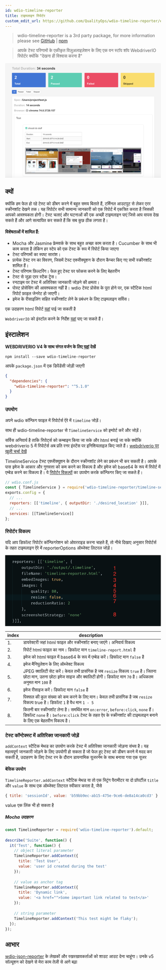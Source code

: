 ```yaml
---
id: wdio-timeline-reporter
title: टाइमलाइन रिपोर्टर
custom_edit_url: https://github.com/QualityOps/wdio-timeline-reporter/edit/master/README.md
---
```



> wdio-timeline-reporter is a 3rd party package, for more information please see [GitHub](https://github.com/QualityOps/wdio-timeline-reporter) | [npm](https://www.npmjs.com/package/wdio-timeline-reporter)


> आपके टेस्ट परिणामों के एकीकृत विज़ुअलाइज़ेशन के लिए एक वन स्टॉप शॉप WebdriverIO रिपोर्टर क्योंकि "देखना ही विश्वास करना है"

![example.png](https://github.com/QualityOps/wdio-timeline-reporter/blob/master/./images/example.png)

## क्यों

क्योंकि हम फेल हो रहे टेस्ट को डीबग करने में बहुत समय बिताते हैं, टर्मिनल आउटपुट से लेकर एरर स्क्रीनशॉट देखने तक। यह रिपोर्टर सभी सामान्य जानकारी को एक रिपोर्ट में एकत्रित करता है जिसकी आपको आवश्यकता होगी। टेस्ट चलाएं और घटनाओं की एक अच्छी टाइमलाइन पाएं जिसे आप वापस देख सकते हैं और आगे सत्यापित कर सकते हैं कि सब कुछ ठीक लगता है।

#### विशेषताओं में शामिल हैं:

- Mocha और Jasmine फ्रेमवर्क के साथ बहुत अच्छा काम करता है। Cucumber के साथ भी काम करता है लेकिन हर स्टेप को एक टेस्ट के रूप में रिपोर्ट किया जाएगा
- टेस्ट परिणामों का स्पष्ट सारांश।
- प्रत्येक टेस्ट रन का विवरण, जिसमें टेस्ट एक्जीक्यूशन के दौरान कैप्चर किए गए सभी स्क्रीनशॉट शामिल हैं।
- टेस्ट परिणाम फ़िल्टरिंग। फेल हुए टेस्ट पर फोकस करने के लिए बेहतरीन
- टेस्ट से जुड़ा एरर स्टैक ट्रेस।
- रनटाइम पर टेस्ट में अतिरिक्त जानकारी जोड़ने की क्षमता।
- पोस्ट प्रोसेसिंग की आवश्यकता नहीं है। wdio टेस्ट प्रोसेस के पूरा होने पर, एक स्टैटिक html रिपोर्ट फ़ाइल जेनरेट हो जाएगी।
- इमेज के रीसाइज़िंग सहित स्क्रीनशॉट लेने के प्रबंधन के लिए टाइमलाइन सर्विस।

एक उदाहरण html रिपोर्ट [यहां](http://htmlpreview.github.io/?https://github.com/QualityOps/wdio-timeline-reporter/blob/master/images/example-timeline-report.html) पाई जा सकती है

`WebdriverIO` को इंस्टॉल करने के निर्देश [यहां](http://webdriver.io/guide/getstarted/install.html) पाए जा सकते हैं।

## इंस्टालेशन

**WEBDRIVERIO V4 के साथ संगत वर्जन के लिए [यहां](https://github.com/QualityOps/wdio-timeline-reporter/tree/v4) देखें**

```shell
npm install --save wdio-timeline-reporter
```

आपके `package.json` में एक डिपेंडेंसी जोड़ी जाएगी

```json
{
  "dependencies": {
    "wdio-timeline-reporter": "^5.1.0"
  }
}
```

### उपयोग

अपने wdio कॉन्फिग फाइल में रिपोर्टर्स ऐरे में `timeline` जोड़ें।

साथ ही wdio-timeline-reporter से `TimelineService` को इम्पोर्ट करें और जोड़ें।

सर्विस अनिवार्य है ताकि रिपोर्ट्स को कम्बाइन किया जा सके और html बनाई जा सके क्योंकि webdriverio 5 में रिपोर्टर्स अब प्रति रनर इंस्टेंस पर इनिशियलाइज़ किए जाते हैं। [webdriverio पर खुली चर्चा देखें](https://github.com/webdriverio/webdriverio/issues/3780)

TimelineService टेस्ट एक्जीक्यूशन के दौरान स्क्रीनशॉट लेने का प्रबंधन भी कर सकती है। आपके पास इमेज के आकार और गुणवत्ता को कम करने का विकल्प है और इमेज को base64 के रूप में रिपोर्ट में एम्बेड करने का विकल्प है। ये [रिपोर्टर विकल्पों](#reporter-options) का उपयोग करके कॉन्फिगर किए जा सकते हैं।

```js
// wdio.conf.js
const { TimelineService } = require('wdio-timeline-reporter/timeline-service');
exports.config = {
  // ...
  reporters: [['timeline', { outputDir: './desired_location' }]],
  // ...
  services: [[TimelineService]]
};
```

### रिपोर्टर विकल्प

यदि आप डिफॉल्ट रिपोर्टर कॉन्फिगरेशन को ओवरराइड करना चाहते हैं, तो नीचे दिखाए अनुसार रिपोर्टर्स के तहत टाइमलाइन ऐरे में reporterOptions ऑब्जेक्ट लिटरल जोड़ें।

![reporter-options.png](https://github.com/QualityOps/wdio-timeline-reporter/blob/master/./images/reporter-options.png)

| index | description                                                                                                                                                                                            |
| ----- | ------------------------------------------------------------------------------------------------------------------------------------------------------------------------------------------------------ |
| 1.    | डायरेक्टरी जहां html फाइल और स्क्रीनशॉट बनाए जाएंगे। अनिवार्य विकल्प                                                                                                                                   |
| 2.    | रिपोर्ट html फाइल का नाम। डिफॉल्ट मान `timeline-report.html` है                                                                                                                                         |
| 3.    | इमेज को html फाइल में base64 के रूप में एम्बेड करें। डिफॉल्ट मान `false` है                                                                                                                               |
| 4.    | इमेज मैनिपुलेशन के लिए ऑब्जेक्ट विकल्प                                                                                                                                                                   |
| 5.    | JPEG क्वालिटी सेट करें। केवल तभी प्रासंगिक है जब `resize` विकल्प `true` है। जितना छोटा मान, उतना छोटा इमेज साइज और क्वालिटी होगी। डिफॉल्ट मान `70` है। अधिकतम अनुमत मान `100` है                         |
| 6.    | इमेज रीसाइज करें। डिफॉल्ट मान `false` है                                                                                                                                                                |
| 7.    | पिक्सल की कुल संख्या को कम करने के लिए मान। केवल तभी प्रासंगिक है जब `resize` विकल्प true है। डिफॉल्ट `1` है वैध मान `1 - 5`                                                                              |
| 8.    | कितनी बार स्क्रीनशॉट लेना है। समर्थित मान `on:error`, `before:click`, `none` हैं। डिफॉल्ट `none` है। `before:click` टेस्ट के तहत ऐप के स्क्रीनशॉट की टाइमलाइन बनाने के लिए एक बेहतरीन विकल्प है।        |

### टेस्ट कॉन्टेक्स्ट में अतिरिक्त जानकारी जोड़ें

`addContext` स्टैटिक मेथड का उपयोग करके टेस्ट में अतिरिक्त जानकारी जोड़ना संभव है। यह महत्वपूर्ण जानकारी जोड़ने के लिए उपयोगी हो सकता है जो फेल हुए टेस्ट को डीबग करने में मदद कर सकती है, उदाहरण के लिए टेस्ट रन के दौरान डायनामिक यूजरनेम के साथ बनाया गया एक यूजर

#### बेसिक उपयोग

`TimelineReporter.addContext` स्टैटिक मेथड या तो एक स्ट्रिंग पैरामीटर या दो प्रॉपर्टीज़ `title` और `value` के साथ एक ऑब्जेक्ट लिटरल स्वीकार करता है, जैसे

```js
{ title: 'sessionId', value: 'b59bb9ec-ab15-475e-9ce6-de8a14ca0cd3' }
```

value एक लिंक भी हो सकता है

##### Mocha उदाहरण

```js
const TimelineReporter = require('wdio-timeline-reporter').default;

describe('Suite', function() {
  it('Test', function() {
    // object literal parameter
    TimelineReporter.addContext({
      title: 'Test User',
      value: 'user id created during the test'
    });

    // value as anchor tag
    TimelineReporter.addContext({
      title: 'Dynamic link',
      value: '<a href="">Some important link related to test</a>'
    });

    // string parameter
    TimelineReporter.addContext('This test might be flaky');
  });
});
```

## आभार

[wdio-json-reporter](https://github.com/fijijavis/wdio-json-reporter) के लेखकों और रखरखावकर्ताओं को शाउट आउट देना चाहूंगा। उनके v5 सॉल्यूशन को देखने से मेरा काम तेज़ी से आगे बढ़ा